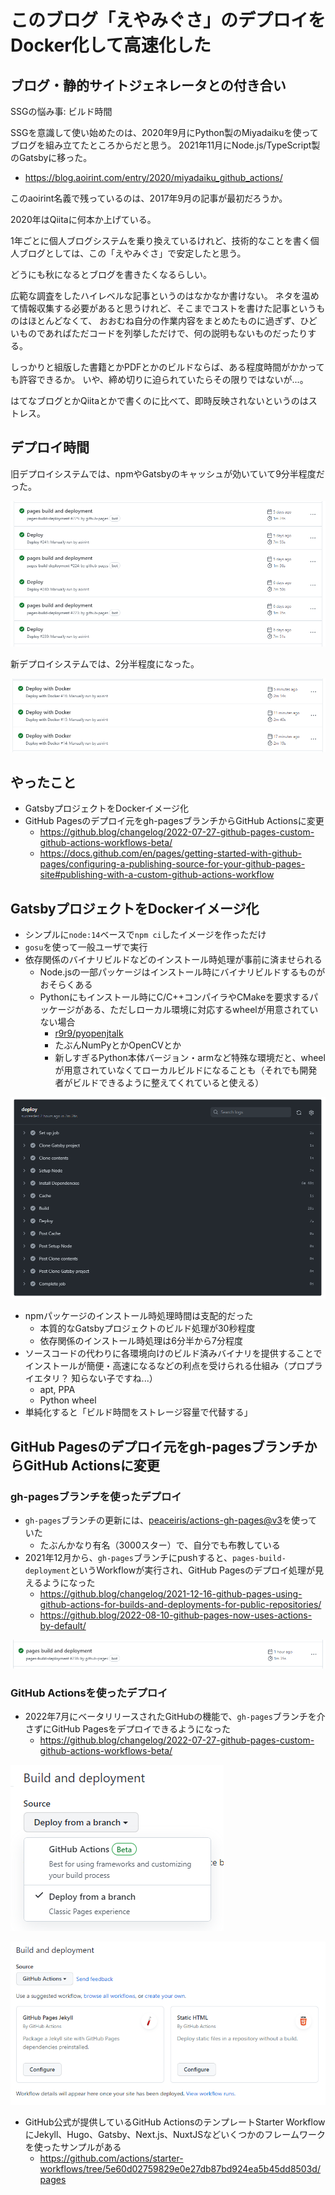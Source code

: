 # このブログ「えやみぐさ」のデプロイをDocker化して高速化した

## ブログ・静的サイトジェネレータとの付き合い

SSGの悩み事: ビルド時間

SSGを意識して使い始めたのは、2020年9月にPython製のMiyadaikuを使ってブログを組み立てたところからだと思う。
2021年11月にNode.js/TypeScript製のGatsbyに移った。

- <https://blog.aoirint.com/entry/2020/miyadaiku_github_actions/>

このaoirint名義で残っているのは、2017年9月の記事が最初だろうか。

2020年はQiitaに何本か上げている。

1年ごとに個人ブログシステムを乗り換えているけれど、技術的なことを書く個人ブログとしては、この「えやみぐさ」で安定したと思う。

どうにも秋になるとブログを書きたくなるらしい。

広範な調査をしたハイレベルな記事というのはなかなか書けない。
ネタを温めて情報収集する必要があると思うけれど、そこまでコストを書けた記事というものはほとんどなくて、
おおむね自分の作業内容をまとめたものに過ぎず、ひどいものであればただコードを列挙しただけで、何の説明もないものだったりする。

しっかりと組版した書籍とかPDFとかのビルドならば、ある程度時間がかかっても許容できるか。
いや、締め切りに迫られていたらその限りではないが...。

はてなブログとかQiitaとかで書くのに比べて、即時反映されないというのはストレス。


## デプロイ時間

旧デプロイシステムでは、npmやGatsbyのキャッシュが効いていて9分半程度だった。

![](images/old_workflow_duration.png)

新デプロイシステムでは、2分半程度になった。

![](images/new_workflow_duration.png)

## やったこと

- GatsbyプロジェクトをDockerイメージ化
- GitHub Pagesのデプロイ元をgh-pagesブランチからGitHub Actionsに変更
    - <https://github.blog/changelog/2022-07-27-github-pages-custom-github-actions-workflows-beta/>
    - <https://docs.github.com/en/pages/getting-started-with-github-pages/configuring-a-publishing-source-for-your-github-pages-site#publishing-with-a-custom-github-actions-workflow>

## GatsbyプロジェクトをDockerイメージ化

- シンプルに`node:14`ベースで`npm ci`したイメージを作っただけ
- `gosu`を使って一般ユーザで実行
- 依存関係のバイナリビルドなどのインストール時処理が事前に済ませられる
    - Node.jsの一部パッケージはインストール時にバイナリビルドするものがおそらくある
    - Pythonにもインストール時にC/C++コンパイラやCMakeを要求するパッケージがある、ただしローカル環境に対応するwheelが用意されていない場合
      - [r9r9/pyopenjtalk](https://github.com/r9y9/pyopenjtalk)
      - たぶんNumPyとかOpenCVとか
      - 新しすぎるPython本体バージョン・armなど特殊な環境だと、wheelが用意されていなくてローカルビルドになることも（それでも開発者がビルドできるように整えてくれていると使える）

![](images/old_workflow_steps_duration.png)

- npmパッケージのインストール時処理時間は支配的だった
    - 本質的なGatsbyプロジェクトのビルド処理が30秒程度
    - 依存関係のインストール時処理は6分半から7分程度
- ソースコードの代わりに各環境向けのビルド済みバイナリを提供することでインストールが簡便・高速になるなどの利点を受けられる仕組み（プロプライエタリ？ 知らない子ですね...）
    - apt, PPA
    - Python wheel
- 単純化すると「ビルド時間をストレージ容量で代替する」


## GitHub Pagesのデプロイ元をgh-pagesブランチからGitHub Actionsに変更

### gh-pagesブランチを使ったデプロイ

- `gh-pages`ブランチの更新には、[peaceiris/actions-gh-pages@v3](https://github.com/peaceiris/actions-gh-pages/tree/v3)を使っていた
    - たぶんかなり有名（3000スター）で、自分でも布教している
- 2021年12月から、`gh-pages`ブランチにpushすると、`pages-build-deployment`というWorkflowが実行され、GitHub Pagesのデプロイ処理が見えるようになった
    - <https://github.blog/changelog/2021-12-16-github-pages-using-github-actions-for-builds-and-deployments-for-public-repositories/>
    - <https://github.blog/2022-08-10-github-pages-now-uses-actions-by-default/>

![](images/pages_build_deployment.png)

### GitHub Actionsを使ったデプロイ

- 2022年7月にベータリリースされたGitHubの機能で、`gh-pages`ブランチを介さずにGitHub Pagesをデプロイできるようになった
    - <https://github.blog/changelog/2022-07-27-github-pages-custom-github-actions-workflows-beta/>

![](images/github_actions_deployment.png)

![](images/github_actions_deployment_suggestion.png)

- GitHub公式が提供しているGitHub ActionsのテンプレートStarter WorkflowにJekyll、Hugo、Gatsby、Next.js、NuxtJSなどいくつかのフレームワークを使ったサンプルがある
  - <https://github.com/actions/starter-workflows/tree/5e60d02759829e0e27db87bd924ea5b45dd8503d/pages>
